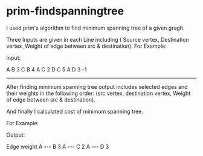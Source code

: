 # prim-findspanningtree
I used prim's algorithm to find minimum spanning tree of a given gragh.

Three Inputs are given in each Line including ( Source vertex, Destination vertex ,Weight of edge between src & destination).
For Example:

Input:

A B 3
C B 4
A C 2
D C 5
A D 3
-1

*************************************************
After finding minimum spanning tree output includes selected edges and their weights in the following order:
(src vertex, destination vertex, Weight of edge between src & destination).

And finally I calculated cost of minimum spanning tree.

For Example:

Output:

Edge      weight
A --- B     3
A --- C     2
A --- D     3
